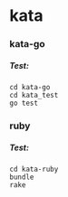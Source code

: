 # kata

### kata-go

##### Test:

```
cd kata-go
cd kata_test
go test
```

### ruby

##### Test:

```
cd kata-ruby
bundle
rake
```

